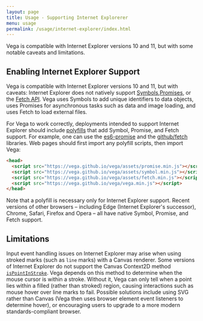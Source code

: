 ```yaml
---
layout: page
title: Usage - Supporting Internet Explorerer
menu: usage
permalink: /usage/internet-explorer/index.html
---
```


Vega is compatible with Internet Explorer versions 10 and 11, but with some notable caveats and limitations.

## Enabling Internet Explorer Support

Vega is compatible with Internet Explorer versions 10 and 11, but with caveats: Internet Explorer does not natively support [Symbols](https://developer.mozilla.org/en-US/docs/Web/JavaScript/Reference/Global_Objects/Symbol),[Promises](https://developer.mozilla.org/en-US/docs/Web/JavaScript/Reference/Global_Objects/Promise), or the [Fetch API](https://developer.mozilla.org/en-US/docs/Web/API/Fetch_API). Vega uses Symbols to add unique identifiers to data objects, uses Promises for asynchronous tasks such as data and image loading, and uses Fetch to load external files.

For Vega to work correctly, deployments intended to support Internet Explorer should include [polyfills](https://en.wikipedia.org/wiki/Polyfill) that add Symbol, Promise, and Fetch support. For example, one can use the [es6-promise](https://github.com/stefanpenner/es6-promise) and the [github/fetch](https://github.com/github/fetch) libraries. Web pages should first import any polyfill scripts, then import Vega:

```html
<head>
  <script src="https://vega.github.io/vega/assets/promise.min.js"></script>
  <script src="https://vega.github.io/vega/assets/symbol.min.js"></script>
  <script src="https://vega.github.io/vega/assets/fetch.min.js"></script>
  <script src="https://vega.github.io/vega/vega.min.js"></script>
</head>
```

Note that a polyfill is necessary only for Internet Explorer support. Recent versions of other browsers &ndash; including Edge (Internet Explorer's successor), Chrome, Safari, Firefox and Opera &ndash; all have native Symbol, Promise, and Fetch support.

## Limitations

Input event handling issues on Internet Explorer may arise when using stroked marks (such as `line` marks) with a Canvas renderer. Some versions of Internet Explorer do not support the Canvas Context2D method [`isPointInStroke`](https://developer.mozilla.org/en-US/docs/Web/API/CanvasRenderingContext2D/isPointInStroke). Vega depends on this method to determine when the mouse cursor is within a stroke. Without it, Vega can only tell when a point lies within a filled (rather than stroked) region, causing interactions such as mouse hover over line marks to fail. Possible solutions include using SVG rather than Canvas (Vega then uses browser element event listeners to determine hover), or encouraging users to upgrade to a more modern standards-compliant browser.
